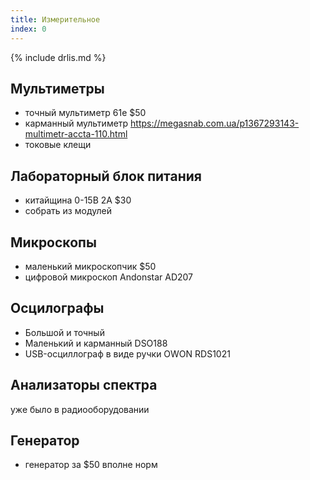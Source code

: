 ```yaml
---
title: Измерительное
index: 0
---
```


{% include drlis.md %}


## Мультиметры
- точный мультиметр 61e $50
- карманный мультиметр <https://megasnab.com.ua/p1367293143-multimetr-accta-110.html>
- токовые клещи 


## Лабораторный блок питания
- китайщина 0-15В 2А $30
- собрать из модулей

## Микроскопы
- маленький микроскопчик $50
- цифровой микроскоп Andonstar AD207

## Осцилографы
- Большой и точный
- Маленький и карманный DSO188
- USB-осциллограф в виде ручки OWON RDS1021

## Анализаторы спектра
уже было в радиооборудовании

## Генератор
- генератор за $50 вполне норм


